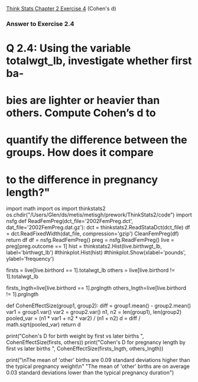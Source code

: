 [Think Stats Chapter 2 Exercise 4](http://greenteapress.com/thinkstats2/html/thinkstats2003.html#toc24) (Cohen's d)

### Answer to Exercise 2.4

# Q 2.4: Using the variable totalwgt_lb, investigate whether first ba- 
# bies are lighter or heavier than others. Compute Cohen’s d to 
# quantify the difference between the groups. How does it compare 
# to the difference in pregnancy length?"

import math
import os
import thinkstats2
os.chdir("/Users/Glen/ds/metis/metisgh/prework/ThinkStats2/code")
import nsfg
def ReadFemPreg(dct_file='2002FemPreg.dct',
                dat_file='2002FemPreg.dat.gz'):
    dct = thinkstats2.ReadStataDct(dct_file)
    df = dct.ReadFixedWidth(dat_file, compression='gzip')
    CleanFemPreg(df)
    return df
df = nsfg.ReadFemPreg()
preg = nsfg.ReadFemPreg()
live = preg[preg.outcome == 1]
hist = thinkstats2.Hist(live.birthwgt_lb, label='birthwgt_lb')
#thinkplot.Hist(hist)
#thinkplot.Show(xlabel='pounds', ylabel='frequency')


firsts = live[live.birthord == 1].totalwgt_lb
others = live[live.birthord != 1].totalwgt_lb

firsts_lngth=live[live.birthord == 1].prglngth
others_lngth=live[live.birthord != 1].prglngth

def CohenEffectSize(group1, group2):
    diff = group1.mean() - group2.mean()
    var1 = group1.var()
    var2 = group2.var()
    n1, n2 = len(group1), len(group2)
    pooled_var = (n1 * var1 + n2 * var2) / (n1 + n2)
    d = diff / math.sqrt(pooled_var)
    return d

print("Cohen's D for birth weight by first vs later births ", CohenEffectSize(firsts, others))
print("Cohen's D for pregnancy length by first vs later births ", CohenEffectSize(firsts_lngth, others_lngth))

print("\nThe mean of 'other' births are 0.09 standard deviations higher than the typical pregnancy weight\n"
"The mean of 'other' births are on average 0.03 standard deviations lower than the typical pregnancy duration")
